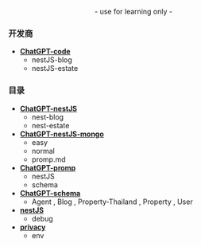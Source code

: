 <p align="center">
    - use for learning only -
</p>

### 开发商
- [**ChatGPT-code**](https://github.com/989x/backend/tree/main/ChatGPT-code)
    - nestJS-blog
    - nestJS-estate

### 目录
- [**ChatGPT-nestJS**](https://github.com/989x/backend/tree/main/ChatGPT-nestJS)
    - nest-blog
    - nest-estate
- [**ChatGPT-nestJS-mongo**](https://github.com/989x/backend/tree/main/ChatGPT-nestJS-mongo)
    - easy
    - normal
    - promp.md
- [**ChatGPT-promp**](https://github.com/989x/backend/tree/main/ChatGPT-promp)
    - nestJS
    - schema
- [**ChatGPT-schema**](https://github.com/989x/backend/tree/main/ChatGPT-schema)
    - Agent , Blog , Property-Thailand , Property , User
- [**nestJS**](https://github.com/989x/backend/tree/main/nestJS)
    - debug
- [**privacy**](https://github.com/989x/backend/tree/main/privacy)
    - env
